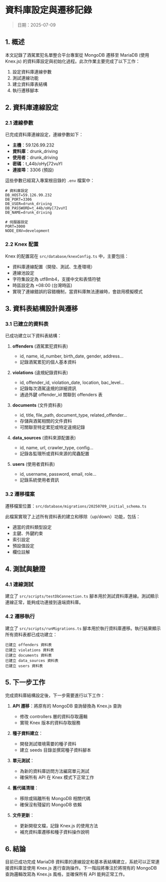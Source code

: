 # 資料庫設定與遷移記錄

> 日期：2025-07-09

## 1. 概述

本文記錄了酒駕累犯名單整合平台專案從 MongoDB 遷移至 MariaDB (使用 Knex.js) 的資料庫設定與初始化過程。此次作業主要完成了以下工作：

1. 設定資料庫連線參數
2. 測試連線功能
3. 建立資料庫表結構
4. 執行遷移腳本

## 2. 資料庫連線設定

### 2.1 連線參數

已完成資料庫連線設定，連線參數如下：

- **主機**：59.126.99.232
- **資料庫**：drunk_driving
- **使用者**：drunk_driving
- **密碼**：t_44b/oHy[72vuYI
- **連接埠**：3306 (預設)

這些參數已經寫入專案根目錄的 `.env` 檔案中：

```env
# 資料庫設定
DB_HOST=59.126.99.232
DB_PORT=3306
DB_USER=drunk_driving
DB_PASSWORD=t_44b/oHy[72vuYI
DB_NAME=drunk_driving

# 伺服器設定
PORT=3000
NODE_ENV=development
```

### 2.2 Knex 配置

Knex 的配置寫在 `src/database/knexConfig.ts` 中，主要包括：

- 資料庫連線配置（開發、測試、生產環境）
- 連線池設定
- 字符集設定為 utf8mb4，支援中文和表情符號
- 時區設定為 +08:00 (台灣時區)
- 實現了連線錯誤的容錯機制，當資料庫無法連線時，會啟用模擬模式

## 3. 資料表結構設計與遷移

### 3.1 已建立的資料表

已成功建立以下資料表結構：

1. **offenders** (酒駕累犯資料表)
   - id, name, id_number, birth_date, gender, address...
   - 記錄酒駕累犯的個人基本資料

2. **violations** (違規紀錄資料表)
   - id, offender_id, violation_date, location, bac_level...
   - 記錄每次酒駕違規的詳細資訊
   - 通過外鍵 offender_id 關聯到 offenders 表

3. **documents** (文件資料表)
   - id, title, file_path, document_type, related_offender...
   - 存儲與酒駕相關的文件資料
   - 可關聯至特定累犯或特定違規記錄

4. **data_sources** (資料來源配置表)
   - id, name, url, crawler_type, config...
   - 記錄各監理所或資料來源的爬蟲配置

5. **users** (使用者資料表)
   - id, username, password, email, role...
   - 記錄系統使用者資訊

### 3.2 遷移檔案

遷移檔案位置：`src/database/migrations/20250709_initial_schema.ts`

此檔案實現了上述所有資料表的建立和移除（up/down）功能，包括：
- 適當的資料類型設定
- 主鍵、外鍵約束
- 索引設定
- 預設值設定
- 欄位註解

## 4. 測試與驗證

### 4.1 連線測試

建立了 `src/scripts/testDbConnection.ts` 腳本用於測試資料庫連線。測試顯示連線正常，能夠成功連接到遠端資料庫。

### 4.2 遷移執行

建立了 `src/scripts/runMigrations.ts` 腳本用於執行資料庫遷移。執行結果顯示所有資料表都已成功建立：

```
已建立 offenders 資料表
已建立 violations 資料表
已建立 documents 資料表
已建立 data_sources 資料表
已建立 users 資料表
```

## 5. 下一步工作

完成資料庫結構設定後，下一步需要進行以下工作：

1. **API 遷移**：將原有的 MongoDB 查詢替換為 Knex.js 查詢
   - 修改 controllers 層的資料存取邏輯
   - 實現 Knex 版本的資料存取服務

2. **種子資料建立**：
   - 開發測試環境需要的種子資料
   - 建立 seeds 目錄並撰寫種子資料腳本

3. **單元測試**：
   - 為新的資料庫訪問方法編寫單元測試
   - 確保所有 API 在 Knex 模式下正常工作

4. **舊代碼清理**：
   - 移除或隔離所有 MongoDB 相關代碼
   - 確保沒有殘留的 MongoDB 依賴

5. **文件更新**：
   - 更新開發文檔，記錄 Knex.js 的使用方法
   - 補充資料庫遷移和種子資料操作說明

## 6. 結論

目前已成功完成 MariaDB 資料庫的連線設定和基本表結構建立，系統可以正常連接資料庫並使用 Knex.js 進行查詢操作。下一階段將專注於將現有的 MongoDB 查詢邏輯改寫為 Knex.js 風格，並確保所有 API 能夠正常工作。
